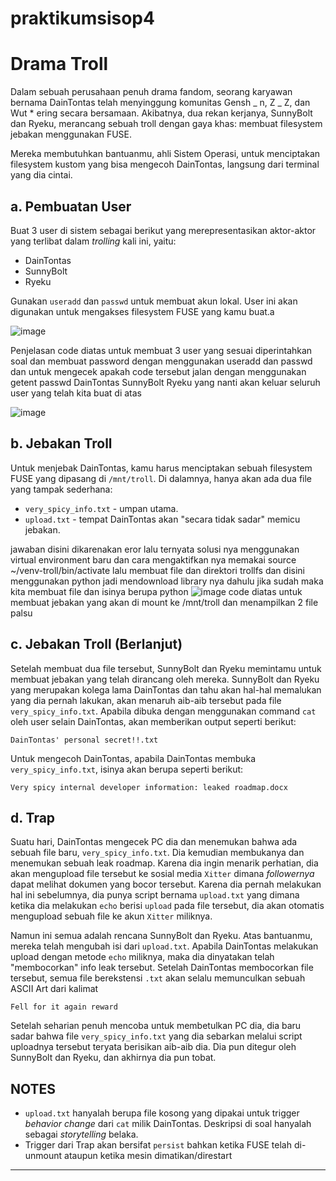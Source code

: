 # praktikumsisop4

# **Drama Troll**

Dalam sebuah perusahaan penuh drama fandom, seorang karyawan bernama DainTontas telah menyinggung komunitas Gensh _ n, Z _ Z, dan Wut \* ering secara bersamaan. Akibatnya, dua rekan kerjanya, SunnyBolt dan Ryeku, merancang sebuah troll dengan gaya khas: membuat filesystem jebakan menggunakan FUSE.

Mereka membutuhkan bantuanmu, ahli Sistem Operasi, untuk menciptakan filesystem kustom yang bisa mengecoh DainTontas, langsung dari terminal yang dia cintai.

## **a. Pembuatan User**

Buat 3 user di sistem sebagai berikut yang merepresentasikan aktor-aktor yang terlibat dalam _trolling_ kali ini, yaitu:

- DainTontas
- SunnyBolt
- Ryeku

Gunakan `useradd` dan `passwd` untuk membuat akun lokal. User ini akan digunakan untuk mengakses filesystem FUSE yang kamu buat.a

![image](https://github.com/user-attachments/assets/e16d7fc3-c796-4a1e-ae63-f463347b8116)

Penjelasan code diatas untuk membuat 3 user yang sesuai diperintahkan soal dan membuat password dengan menggunakan useradd dan passwd dan untuk mengecek apakah code tersebut jalan dengan menggunakan 
getent passwd DainTontas SunnyBolt Ryeku
yang nanti akan keluar seluruh user yang telah kita buat di atas

![image](https://github.com/user-attachments/assets/1c10bf37-67e5-4b26-bbe1-fb9d5717da6b)



## **b. Jebakan Troll**

Untuk menjebak DainTontas, kamu harus menciptakan sebuah filesystem FUSE yang dipasang di `/mnt/troll`. Di dalamnya, hanya akan ada dua file yang tampak sederhana:

- `very_spicy_info.txt` - umpan utama.
- `upload.txt` - tempat DainTontas akan "secara tidak sadar" memicu jebakan.

jawaban
disini dikarenakan eror lalu ternyata solusi nya menggunakan virtual environment baru dan cara mengaktifkan nya memakai source ~/venv-troll/bin/activate lalu membuat file dan direktori trollfs
dan disini menggunakan python jadi mendownload library nya dahulu jika sudah maka kita membuat file dan isinya berupa python
![image](https://github.com/user-attachments/assets/a05ef23f-3849-437a-b273-66bbc1e9659e)
code diatas untuk membuat jebakan yang akan di mount ke /mnt/troll dan menampilkan 2 file palsu

## **c. Jebakan Troll (Berlanjut)**

Setelah membuat dua file tersebut, SunnyBolt dan Ryeku memintamu untuk membuat jebakan yang telah dirancang oleh mereka. SunnyBolt dan Ryeku yang merupakan kolega lama DainTontas dan tahu akan hal-hal memalukan yang dia pernah lakukan, akan menaruh aib-aib tersebut pada file `very_spicy_info.txt`. Apabila dibuka dengan menggunakan command `cat` oleh user selain DainTontas, akan memberikan output seperti berikut:

```
DainTontas' personal secret!!.txt
```

Untuk mengecoh DainTontas, apabila DainTontas membuka `very_spicy_info.txt`, isinya akan berupa seperti berikut:

```
Very spicy internal developer information: leaked roadmap.docx
```

## **d. Trap**

Suatu hari, DainTontas mengecek PC dia dan menemukan bahwa ada sebuah file baru, `very_spicy_info.txt`. Dia kemudian membukanya dan menemukan sebuah leak roadmap. Karena dia ingin menarik perhatian, dia akan mengupload file tersebut ke sosial media `Xitter` dimana _followernya_ dapat melihat dokumen yang bocor tersebut. Karena dia pernah melakukan hal ini sebelumnya, dia punya script bernama `upload.txt` yang dimana ketika dia melakukan `echo` berisi `upload` pada file tersebut, dia akan otomatis mengupload sebuah file ke akun `Xitter` miliknya.

Namun ini semua adalah rencana SunnyBolt dan Ryeku. Atas bantuanmu, mereka telah mengubah isi dari `upload.txt`. Apabila DainTontas melakukan upload dengan metode `echo` miliknya, maka dia dinyatakan telah "membocorkan" info leak tersebut. Setelah DainTontas membocorkan file tersebut, semua file berekstensi `.txt` akan selalu memunculkan sebuah ASCII Art dari kalimat

```
Fell for it again reward
```

Setelah seharian penuh mencoba untuk membetulkan PC dia, dia baru sadar bahwa file `very_spicy_info.txt` yang dia sebarkan melalui script uploadnya tersebut teryata berisikan aib-aib dia. Dia pun ditegur oleh SunnyBolt dan Ryeku, dan akhirnya dia pun tobat.

## **NOTES**

- `upload.txt` hanyalah berupa file kosong yang dipakai untuk trigger _behavior change_ dari `cat` milik DainTontas. Deskripsi di soal hanyalah sebagai _storytelling_ belaka.
- Trigger dari Trap akan bersifat `persist` bahkan ketika FUSE telah di-unmount ataupun ketika mesin dimatikan/direstart

---
